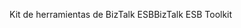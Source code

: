 <span data-ttu-id="8c62c-101">Kit de herramientas de BizTalk ESB</span><span class="sxs-lookup"><span data-stu-id="8c62c-101">BizTalk ESB Toolkit</span></span>